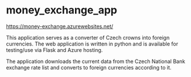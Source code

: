 # money_exchange_app
https://money-exchange.azurewebsites.net/

This application serves as a converter of Czech crowns into foreign currencies. The web application is written in python and is available for testing/use via Flask and Azure hosting.   

The application downloads the current data from the Czech National Bank exchange rate list and converts to foreign currencies according to it. 

